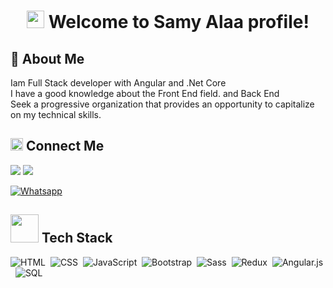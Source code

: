 
<h1 align="center">
    <img src="https://media.giphy.com/media/hvRJCLFzcasrR4ia7z/giphy.gif" width="28">
    Welcome to Samy Alaa profile!
    
</h1>



<h2>🚀 About Me</h2> 
<p> Iam Full Stack developer with Angular and .Net Core <br/>
  I have a good knowledge about the Front End field. and Back End<br/>
  Seek a progressive organization that provides an opportunity to capitalize on my technical skills.
</p>


<h2><img src="https://media.giphy.com/media/5WJ6SOKeNKrSzblU4R/giphy.gif" width=20> Connect Me</h2> 
<a href="https://www.linkedin.com/in/samy-alaa-b03831220/" target="_blank"><img src="https://img.shields.io/badge/-Linked in-0077B5?style=for-the-badge&logo=Linkedin&logoColor=white"/></a>
<a href="mailto:samyalaa638@gmail.com"><img  src="https://img.shields.io/badge/Gmail-D14836?style=for-the-badge&logo=gmail&logoColor=white"></a>

[![Whatsapp](https://img.shields.io/badge/-Whatsapp-075e54?style=for-the-badge&logo=Whatsapp&logoColor=white)](https://api.whatsapp.com/send/?phone=01140993467)



<h2><img src="https://media.giphy.com/media/jSKBmKkvo2dPQQtsR1/giphy.gif" width=45> Tech Stack</h2>

![HTML](https://img.shields.io/badge/-HTML-013?style=for-the-badge&logo=HTML5)&nbsp;
![CSS](https://img.shields.io/badge/-CSS-013?style=for-the-badge&logo=CSS3&logoColor=1572B6)&nbsp;
![JavaScript](https://img.shields.io/badge/-JavaScript-013?style=for-the-badge&logo=javascript)&nbsp;
![Bootstrap](https://img.shields.io/badge/-Bootstrap-013?style=for-the-badge&logo=bootstrap&logoColor=0969da)&nbsp;
![Sass](https://img.shields.io/badge/-Sass-013?style=for-the-badge&logo=sass)&nbsp;
![Redux](https://img.shields.io/badge/-Redux-013?style=for-the-badge&logo=redux)&nbsp;
![Angular.js](https://img.shields.io/badge/-Angular-013?style=for-the-badge&logo=angular)&nbsp;
![SQL](https://custom-icon-badges.demolab.com/badge/SQL-013.svg?style=for-the-badge&logo=database&logoColor=white)&nbsp;
 
 


